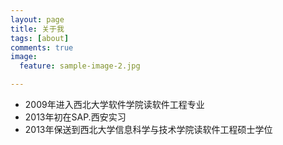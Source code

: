 ```yaml
---
layout: page
title: 关于我
tags: [about]
comments: true
image:
  feature: sample-image-2.jpg

---
```


* 2009年进入西北大学软件学院读软件工程专业
* 2013年初在SAP.西安实习 
* 2013年保送到西北大学信息科学与技术学院读软件工程硕士学位
